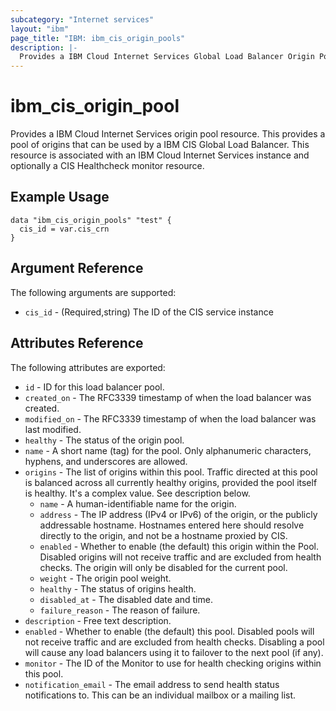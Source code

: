 ```yaml
---
subcategory: "Internet services"
layout: "ibm"
page_title: "IBM: ibm_cis_origin_pools"
description: |-
  Provides a IBM Cloud Internet Services Global Load Balancer Origin Pool resource.
---
```


# ibm_cis_origin_pool

Provides a IBM Cloud Internet Services origin pool resource. This provides a pool of origins that can be used by a IBM CIS Global Load Balancer. This resource is associated with an IBM Cloud Internet Services instance and optionally a CIS Healthcheck monitor resource.

## Example Usage

```hcl
data "ibm_cis_origin_pools" "test" {
  cis_id = var.cis_crn
}
```

## Argument Reference

The following arguments are supported:

- `cis_id` - (Required,string) The ID of the CIS service instance

## Attributes Reference

The following attributes are exported:

- `id` - ID for this load balancer pool.
- `created_on` - The RFC3339 timestamp of when the load balancer was created.
- `modified_on` - The RFC3339 timestamp of when the load balancer was last modified.
- `healthy` - The status of the origin pool.
- `name` - A short name (tag) for the pool. Only alphanumeric characters, hyphens, and underscores are allowed.
- `origins` - The list of origins within this pool. Traffic directed at this pool is balanced across all currently healthy origins, provided the pool itself is healthy. It's a complex value. See description below.
  - `name` - A human-identifiable name for the origin.
  - `address` - The IP address (IPv4 or IPv6) of the origin, or the publicly addressable hostname. Hostnames entered here should resolve directly to the origin, and not be a hostname proxied by CIS.
  - `enabled` - Whether to enable (the default) this origin within the Pool. Disabled origins will not receive traffic and are excluded from health checks. The origin will only be disabled for the current pool.
  - `weight` - The origin pool weight.
  - `healthy` - The status of origins health.
  - `disabled_at` - The disabled date and time.
  - `failure_reason` - The reason of failure.
- `description` - Free text description.
- `enabled` - Whether to enable (the default) this pool. Disabled pools will not receive traffic and are excluded from health checks. Disabling a pool will cause any load balancers using it to failover to the next pool (if any).
- `monitor` - The ID of the Monitor to use for health checking origins within this pool.
- `notification_email` - The email address to send health status notifications to. This can be an individual mailbox or a mailing list.
